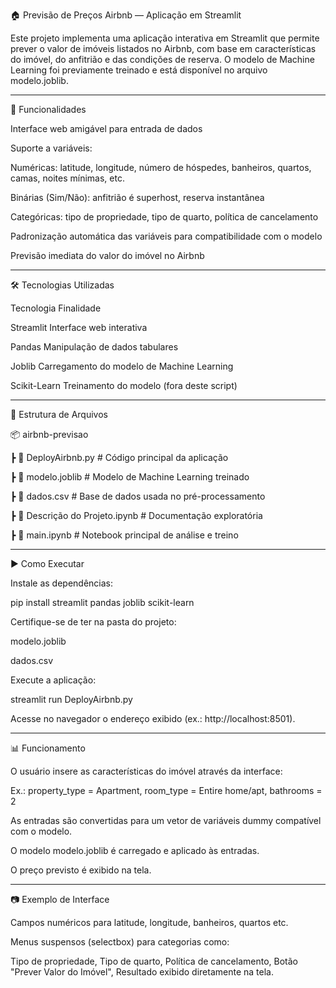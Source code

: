 🏠 Previsão de Preços Airbnb — Aplicação em Streamlit

Este projeto implementa uma aplicação interativa em Streamlit que permite prever o valor de imóveis listados no Airbnb, com base em características do imóvel, do anfitrião e das condições de reserva. O modelo de Machine Learning foi previamente treinado e está disponível no arquivo modelo.joblib.

----------------------------------------------------------------------------------------------------------------

🚀 Funcionalidades

Interface web amigável para entrada de dados

Suporte a variáveis:

Numéricas: latitude, longitude, número de hóspedes, banheiros, quartos, camas, noites mínimas, etc.

Binárias (Sim/Não): anfitrião é superhost, reserva instantânea

Categóricas: tipo de propriedade, tipo de quarto, política de cancelamento

Padronização automática das variáveis para compatibilidade com o modelo

Previsão imediata do valor do imóvel no Airbnb

----------------------------------------------------------------------------------------------------------------

🛠️ Tecnologias Utilizadas

Tecnologia	Finalidade

Streamlit	Interface web interativa

Pandas	Manipulação de dados tabulares

Joblib	Carregamento do modelo de Machine Learning

Scikit-Learn	Treinamento do modelo (fora deste script)

----------------------------------------------------------------------------------------------------------------

📂 Estrutura de Arquivos

📦 airbnb-previsao

 ┣ 📜 DeployAirbnb.py    # Código principal da aplicação
 
 ┣ 📜 modelo.joblib      # Modelo de Machine Learning treinado
 
 ┣ 📜 dados.csv          # Base de dados usada no pré-processamento
 
 ┣ 📜 Descrição do Projeto.ipynb  # Documentação exploratória
 
 ┣ 📜 main.ipynb         # Notebook principal de análise e treino

 ----------------------------------------------------------------------------------------------------------------

▶️ Como Executar

Instale as dependências:

pip install streamlit pandas joblib scikit-learn


Certifique-se de ter na pasta do projeto:

modelo.joblib

dados.csv

Execute a aplicação:

streamlit run DeployAirbnb.py

Acesse no navegador o endereço exibido (ex.: http://localhost:8501).

----------------------------------------------------------------------------------------------------------------

📊 Funcionamento

O usuário insere as características do imóvel através da interface:

Ex.: property_type = Apartment, room_type = Entire home/apt, bathrooms = 2

As entradas são convertidas para um vetor de variáveis dummy compatível com o modelo.

O modelo modelo.joblib é carregado e aplicado às entradas.

O preço previsto é exibido na tela.

----------------------------------------------------------------------------------------------------------------

📷 Exemplo de Interface

Campos numéricos para latitude, longitude, banheiros, quartos etc.

Menus suspensos (selectbox) para categorias como:

Tipo de propriedade,
Tipo de quarto,
Política de cancelamento,
Botão "Prever Valor do Imóvel",
Resultado exibido diretamente na tela.
